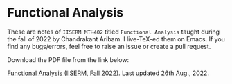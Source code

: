 # Functional Analysis

These are notes of `IISERM MTH402` titled `Functional Analysis` taught during the fall of 2022 by Chandrakant Aribam. I live-TeX-ed them on Emacs. If you find any bugs/errors, feel free to raise an issue or create a pull request.

Download the PDF file from the link below:

[Functional Analysis (IISERM, Fall 2022)](https://github.com/huidr/functional-analysis/FunctionalAnalysis.pdf). Last updated 26th Aug., 2022.
